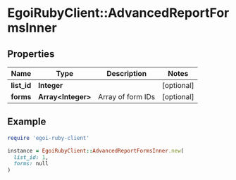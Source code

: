 # EgoiRubyClient::AdvancedReportFormsInner

## Properties

| Name | Type | Description | Notes |
| ---- | ---- | ----------- | ----- |
| **list_id** | **Integer** |  | [optional] |
| **forms** | **Array&lt;Integer&gt;** | Array of form IDs | [optional] |

## Example

```ruby
require 'egoi-ruby-client'

instance = EgoiRubyClient::AdvancedReportFormsInner.new(
  list_id: 1,
  forms: null
)
```

